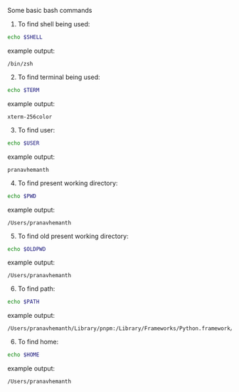 Some basic bash commands

1. To find shell being used:

```bash
echo $SHELL
```

example output:

```plaintext
/bin/zsh
```

2. To find terminal being used:

```bash
echo $TERM
```

example output:

```plaintext
xterm-256color
```

3. To find user:

```bash
echo $USER
```

example output:

```plaintext
pranavhemanth
```

4. To find present working directory:

```bash
echo $PWD
```

example output:

```plaintext
/Users/pranavhemanth
```

5. To find old present working directory:

```bash
echo $OLDPWD
```

example output:

```plaintext
/Users/pranavhemanth
```

6. To find path:

```bash
echo $PATH
```

example output:

```plaintext
/Users/pranavhemanth/Library/pnpm:/Library/Frameworks/Python.framework/Versions/3.12/bin:/opt/homebrew/bin:/opt/homebrew/sbin:/opt/local/bin:/opt/local/sbin:/usr/local/bin:/System/Cryptexes/App/usr/bin:/usr/bin:/bin:/usr/sbin:/sbin:/var/run/com.apple.security.cryptexd/codex.system/bootstrap/usr/local/bin:/var/run/com.apple.security.cryptexd/codex.system/bootstrap/usr/bin:/var/run/com.apple.security.cryptexd/codex.system/bootstrap/usr/appleinternal/bin:/opt/X11/bin:/Library/Apple/usr/bin:/Library/Frameworks/Mono.framework/Versions/Current/Commands:/Users/pranavhemanth/.spicetify
```

6. To find home:

```bash
echo $HOME
```

example output:

```plaintext
/Users/pranavhemanth
```
